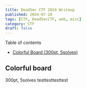 ```yaml
---
title: DeadSec CTF 2024 Writeup
published: 2024-07-28
tags: [CTF, DeadSecCTF, web, misc]
category: CTF
draft: false
---
```


Table of contents

- [Colorful Board (300pt, 5solves)](#colorful-board)

## Colorful board

300pt, 5solves
testtesttesttest

